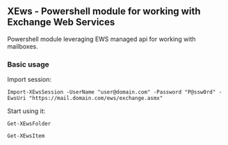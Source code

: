 ## XEws - Powershell module for working with Exchange Web Services

Powershell module leveraging EWS managed api for working with mailboxes.

### Basic usage

Import session:

```
Import-XEwsSession -UserName "user@domain.com" -Password "P@ssw0rd" -EwsUri "https://mail.domain.com/ews/exchange.asmx"
```

Start using it:

```
Get-XEwsFolder
```

```
Get-XEwsItem
```
